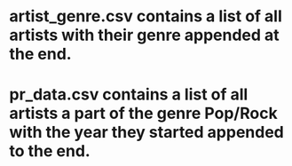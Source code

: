 # artist_genre.csv contains a list of all artists with their genre appended at the end.
# pr_data.csv contains a list of all artists a part of the genre Pop/Rock with the year they started appended to the end.
